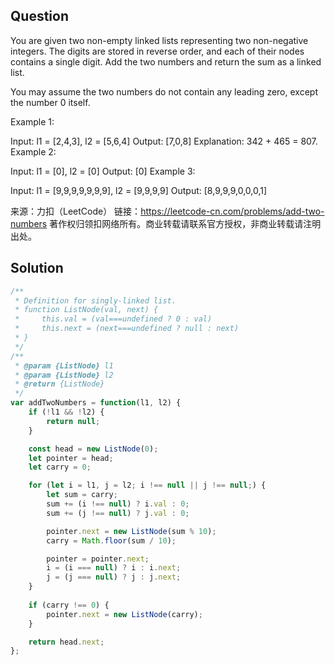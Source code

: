 ## Question
You are given two non-empty linked lists representing two non-negative integers. The digits are stored in reverse order, and each of their nodes contains a single digit. Add the two numbers and return the sum as a linked list.

You may assume the two numbers do not contain any leading zero, except the number 0 itself.

Example 1:

Input: l1 = [2,4,3], l2 = [5,6,4]
Output: [7,0,8]
Explanation: 342 + 465 = 807.
Example 2:

Input: l1 = [0], l2 = [0]
Output: [0]
Example 3:

Input: l1 = [9,9,9,9,9,9,9], l2 = [9,9,9,9]
Output: [8,9,9,9,0,0,0,1]

来源：力扣（LeetCode）
链接：https://leetcode-cn.com/problems/add-two-numbers
著作权归领扣网络所有。商业转载请联系官方授权，非商业转载请注明出处。

## Solution
```javascript
/**
 * Definition for singly-linked list.
 * function ListNode(val, next) {
 *     this.val = (val===undefined ? 0 : val)
 *     this.next = (next===undefined ? null : next)
 * }
 */
/**
 * @param {ListNode} l1
 * @param {ListNode} l2
 * @return {ListNode}
 */
var addTwoNumbers = function(l1, l2) {
    if (!l1 && !l2) {
        return null;
    } 

    const head = new ListNode(0);
    let pointer = head;
    let carry = 0;

    for (let i = l1, j = l2; i !== null || j !== null;) {
        let sum = carry;
        sum += (i !== null) ? i.val : 0;
        sum += (j !== null) ? j.val : 0;

        pointer.next = new ListNode(sum % 10);
        carry = Math.floor(sum / 10);

        pointer = pointer.next;
        i = (i === null) ? i : i.next;
        j = (j === null) ? j : j.next;
    }
    
    if (carry !== 0) {
        pointer.next = new ListNode(carry);
    }

    return head.next;
};
```